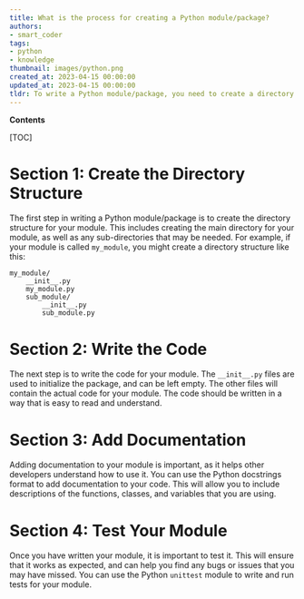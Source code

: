```yaml
---
title: What is the process for creating a Python module/package?
authors:
- smart_coder
tags:
- python
- knowledge
thumbnail: images/python.png
created_at: 2023-04-15 00:00:00
updated_at: 2023-04-15 00:00:00
tldr: To write a Python module/package, you need to create a directory with the same name as the module/package and add a file named \_\_init\_\_.py to it.
---
```


**Contents**

[TOC]

# Section 1: Create the Directory Structure

The first step in writing a Python module/package is to create the directory structure for your module. This includes creating the main directory for your module, as well as any sub-directories that may be needed. For example, if your module is called `my_module`, you might create a directory structure like this:

```
my_module/
    __init__.py
    my_module.py
    sub_module/
        __init__.py
        sub_module.py
```

# Section 2: Write the Code

The next step is to write the code for your module. The `__init__.py` files are used to initialize the package, and can be left empty. The other files will contain the actual code for your module. The code should be written in a way that is easy to read and understand.

# Section 3: Add Documentation

Adding documentation to your module is important, as it helps other developers understand how to use it. You can use the Python docstrings format to add documentation to your code. This will allow you to include descriptions of the functions, classes, and variables that you are using.

# Section 4: Test Your Module

Once you have written your module, it is important to test it. This will ensure that it works as expected, and can help you find any bugs or issues that you may have missed. You can use the Python `unittest` module to write and run tests for your module.
